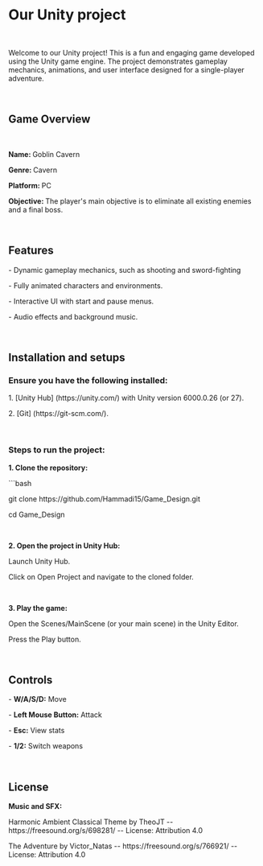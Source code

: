 <h1>Our Unity project</h1><br>
<p>Welcome to our Unity project! This is a fun and engaging game developed using the Unity game engine. The project demonstrates gameplay mechanics, animations, and user interface designed for a single-player adventure.</p> <br>

<h2>Game Overview</h2><br>
<div>
  <p><strong>Name: </strong>Goblin Cavern</p>
  <p><strong>Genre: </strong>Cavern</p>
  <p><strong>Platform: </strong>PC</p>
  <p><strong>Objective: </strong>The player's main objective is to eliminate all existing enemies and a final boss.</p>
  <br>
</div>

<h2>Features</h2>
<div>
  <p>- Dynamic gameplay mechanics, such as shooting and sword-fighting</p>
  <p>- Fully animated characters and environments.</p>
  <p>- Interactive UI with start and pause menus.</p>
  <p>- Audio effects and background music.</p>
  <br>
</div>

<h2>Installation and setups</h2>
<div>
  <h3>Ensure you have the following installed:</strong></h3>
  <p>1. [Unity Hub] (https://unity.com/) with Unity version 6000.0.26 (or 27).</p>
  <p>2. [Git] (https://git-scm.com/). </p>
  <br>
</div>

<div>
  <h3>Steps to run the project:</h3>
  <p><strong>1. Clone the repository:</strong></p>
   <p>```bash</p>
   <p>git clone https://github.com/Hammadi15/Game_Design.git</p>
   <p>cd Game_Design</p>
  <br>
  <p><strong>2. Open the project in Unity Hub:</strong></p>
    <p>Launch Unity Hub.</p>
    <p>Click on Open Project and navigate to the cloned folder.</p>
  <br>
  <p><strong>3. Play the game:</strong></p>
    <p>Open the Scenes/MainScene (or your main scene) in the Unity Editor.</p>
    <p>Press the Play button.</p>
  <br>
</div>

<h2>Controls</h2>
<div>
  <p>- <strong>W/A/S/D:</strong> Move</p>
  <p>- <strong>Left Mouse Button:</strong> Attack</p>
  <p>- <strong>Esc:</strong> View stats</p>
  <p>- <strong>1/2:</strong> Switch weapons</p>
  <br>
</div>

<h2>License</h2>
<div>
  <strong>Music and SFX:</strong> <br>
  <p>Harmonic Ambient Classical Theme by TheoJT -- https://freesound.org/s/698281/ -- License: Attribution 4.0 </p>
  <p>The Adventure by Victor_Natas -- https://freesound.org/s/766921/ -- License: Attribution 4.0</p>
</div>
